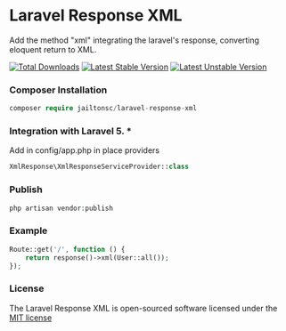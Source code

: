 # Laravel Response XML
Add the  method "xml" integrating the laravel's response, converting eloquent return to XML.

[![Total Downloads](https://poser.pugx.org/jailtonsc/laravel-response-xml/d/total.svg)](https://packagist.org/packages/jailtonsc/laravel-response-xml)
[![Latest Stable Version](https://poser.pugx.org/jailtonsc/laravel-response-xml/v/stable.svg)](https://packagist.org/packages/jailtonsc/laravel-response-xml)
[![Latest Unstable Version](https://poser.pugx.org/jailtonsc/laravel-response-xml/v/unstable.svg)](https://packagist.org/packages/jailtonsc/laravel-response-xml)

### Composer Installation

```php
composer require jailtonsc/laravel-response-xml
```

### Integration with Laravel 5. *

Add in config/app.php in place providers

```php
XmlResponse\XmlResponseServiceProvider::class
```

### Publish

```php
php artisan vendor:publish
```

### Example
```php
Route::get('/', function () {
    return response()->xml(User::all());
});
```

### License

The Laravel Response XML is open-sourced software licensed under the [MIT license](http://opensource.org/licenses/MIT)

